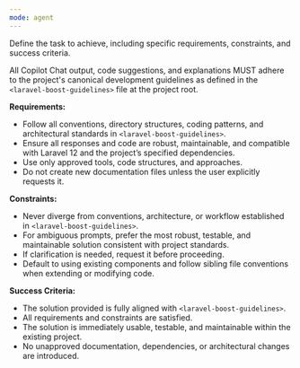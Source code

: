 ```yaml
---
mode: agent
---
```

Define the task to achieve, including specific requirements, constraints, and success criteria.

All Copilot Chat output, code suggestions, and explanations MUST adhere to the project's canonical development guidelines as defined in the `<laravel-boost-guidelines>` file at the project root.

**Requirements:**
- Follow all conventions, directory structures, coding patterns, and architectural standards in `<laravel-boost-guidelines>`.
- Ensure all responses and code are robust, maintainable, and compatible with Laravel 12 and the project’s specified dependencies.
- Use only approved tools, code structures, and approaches.
- Do not create new documentation files unless the user explicitly requests it.

**Constraints:**
- Never diverge from conventions, architecture, or workflow established in `<laravel-boost-guidelines>`.
- For ambiguous prompts, prefer the most robust, testable, and maintainable solution consistent with project standards.
- If clarification is needed, request it before proceeding.
- Default to using existing components and follow sibling file conventions when extending or modifying code.

**Success Criteria:**
- The solution provided is fully aligned with `<laravel-boost-guidelines>`.
- All requirements and constraints are satisfied.
- The solution is immediately usable, testable, and maintainable within the existing project.
- No unapproved documentation, dependencies, or architectural changes are introduced.
